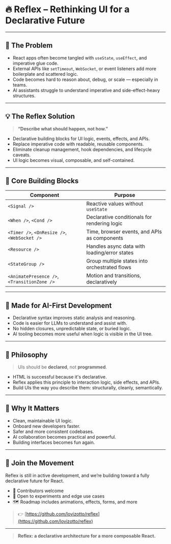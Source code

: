 # 🔥 Reflex – Rethinking UI for a Declarative Future

---

## 🎯 The Problem

- React apps often become tangled with `useState`, `useEffect`, and imperative glue code.
- External APIs like `setTimeout`, `WebSocket`, or event listeners add more boilerplate and scattered logic.
- Code becomes hard to reason about, debug, or scale — especially in teams.
- AI assistants struggle to understand imperative and side-effect-heavy structures.

---

## 💡 The Reflex Solution

> **“Describe what should happen, not how.”**

- Declarative building blocks for UI logic, events, effects, and APIs.
- Replace imperative code with readable, reusable components.
- Eliminate cleanup management, hook dependencies, and lifecycle caveats.
- UI logic becomes visual, composable, and self-contained.

---

## 🧱 Core Building Blocks

| Component        | Purpose                                  |
|------------------|-------------------------------------------|
| `<Signal />`      | Reactive values without `useState`        |
| `<When />`, `<Cond />` | Declarative conditionals for rendering logic |
| `<Timer />`, `<OnResize />`, `<WebSocket />` | Time, browser events, and APIs as components |
| `<Resource />`    | Handles async data with loading/error states |
| `<StateGroup />`  | Group multiple states into orchestrated flows |
| `<AnimatePresence />`, `<TransitionZone />` | Motion and transitions, declaratively |

---

## 🤖 Made for AI-First Development

- Declarative syntax improves static analysis and reasoning.
- Code is easier for LLMs to understand and assist with.
- No hidden closures, unpredictable state, or buried logic.
- AI tooling becomes more useful when logic is visible in the UI tree.

---

## 🧠 Philosophy

> UIs should be **declared**, not **programmed**.

- HTML is successful because it's declarative.
- Reflex applies this principle to interaction logic, side effects, and APIs.
- Build UIs the way you describe them: structurally, cleanly, semantically.

---

## 🚀 Why It Matters

- Clean, maintainable UI logic.
- Onboard new developers faster.
- Safer and more consistent codebases.
- AI collaboration becomes practical and powerful.
- Building interfaces becomes fun again.

---

## 👥 Join the Movement

Reflex is still in active development, and we’re building toward a fully declarative future for React.

- 👾 Contributors welcome
- 🧪 Open to experiments and edge use cases
- 🗺️ Roadmap includes animations, effects, forms, and more

> 👉 [https://github.com/lovizotto/reflex](https://github.com/lovizotto/reflex)

---

> **Reflex: a declarative architecture for a more composable React.**